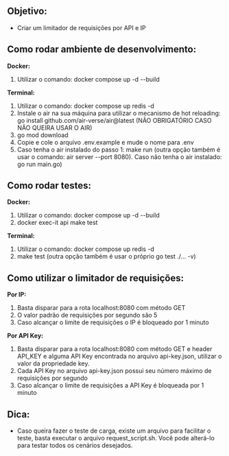 ## Objetivo:

 - Criar um limitador de requisições por API e IP

## Como rodar ambiente de desenvolvimento:

**Docker:**

 1. Utilizar o comando: docker compose up -d --build

**Terminal:**

 1. Utilizar o comando: docker compose up redis -d
 2. Instale o air na sua máquina para utilizar o mecanismo de hot
    reloading: go install github.com/air-verse/air@latest (NÃO
    OBRIGATÓRIO CASO NÃO QUEIRA USAR O AIR)
 3. go mod download
 4. Copie e cole o arquivo .env.example e mude o nome para .env
 5. Caso tenha o air instalado do passo 1: make run (outra opção também é usar o comando: air server --port
    8080). Caso não tenha o air instalado: go run main.go)

## Como rodar testes:

**Docker:**  

 1. Utilizar o comando: docker compose up -d --build      
 2. docker exec-it api make test

  
 **Terminal:**

 1. Utilizar o comando: docker compose up redis -d
 2. make test (outra opção também é usar o próprio go test ./... -v)

## Como utilizar o limitador de requisições:

**Por IP:**

 1. Basta disparar para a rota localhost:8080 com método GET
 2. O valor padrão de requisições por segundo são 5
 3. Caso alcançar o limite de requisições o IP é bloqueado por 1 minuto


**Por API Key:**
 1. Basta disparar para a rota localhost:8080 com método GET e header API_KEY e alguma API Key encontrada no arquivo api-key.json, utilizar o valor da propriedade key. 
2. Cada API Key no arquivo api-key.json possui seu número máximo de requisições por segundo
3. Caso alcançar o limite de requisições a API Key é bloqueada por 1 minuto

## Dica:

- Caso queira fazer o teste de carga, existe um arquivo para facilitar o teste, basta executar o arquivo request_script.sh. Você pode alterá-lo para testar todos os cenários desejados.

